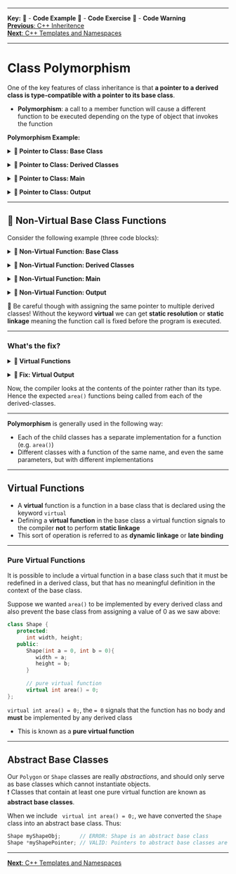 
---
**Key:** 
:large_orange_diamond: - **Code Example** 
:large_blue_diamond: - **Code Exercise** 
:red_circle: - **Code Warning**  
[**Previous**: C++ Inheritence](https://github.com/ackirby88/CS107/blob/master/C++/CPP-2-Inheritence.md)  
[**Next**: C++ Templates and Namespaces](https://github.com/ackirby88/CS107/blob/master/C++/CPP-4-Templates-Namespaces.md)  

---
# Class Polymorphism
One of the key features of class inheritance is that **a pointer to a derived class is type-compatible with a pointer to its base class**.  

- **Polymorphism**: a call to a member function will cause a different function to be executed depending on the type of object that invokes the function

**Polymorphism Example:**  
**<details><summary>:large_orange_diamond: Pointer to Class: Base Class</summary>**
<p>
  
```C++
#include <iostream>
using namespace std;

class Polygon {
  protected:
    int width, height;
  public:
    void set_values(int a, int b){
      width = a;
      height = b;
    }
};
```
</p>
</details>

**<details><summary>:large_orange_diamond: Pointer to Class: Derived Classes</summary>**
<p>
  
```C++
class Rectangle: public Polygon {
  public:
    int area(){
      return width*height;
    }
};

class Triangle: public Polygon {
  public:
    int area(){
      return width*height/2;
    }
};
```
</p>
</details>

**<details><summary>:large_orange_diamond: Pointer to Class: Main</summary>**
<p>
  
```C++
int main () {
  Rectangle rect;
  Triangle trgl;
  
  Polygon *ppoly1 = &rect;
  Polygon *ppoly2 = &trgl;
  
  ppoly1->set_values(4,5);
  ppoly2->set_values(4,5);
  
  cout << "Rectangle area: " << rect.area() << endl;
  cout << "Triangle area: " << trgl.area() << endl;
  return 0;
}
```
</p>
</details>

**<details><summary>:large_orange_diamond: Pointer to Class: Output</summary>**
<p>
  
```C++
Rectangle area: 20
Traingle area: 10
```
</p>
</details>

---
## :red_circle: Non-Virtual Base Class Functions
Consider the following example (three code blocks):  
**<details><summary>:large_orange_diamond: Non-Virtual Function: Base Class</summary>**
<p>
  
```C++
#include <iostream>
using namespace std;

class Polygon {
  protected:
    int width, height;
  public:
    void set_values(int a, int b){
      width = a;
      height = b;
    }
    
    // base-class area function
    int area(){
      cout << "Calling Parent class area... " << endl;
      return 0;
    }
};
```
</p>
</details>

**<details><summary>:large_orange_diamond: Non-Virtual Function: Derived Classes</summary>**
<p>
  
```C++
class Rectangle: public Polygon {
  public:
    int area(){
      cout << "Calling Rectangle class area... " << endl;
      return width*height;
    }
};

class Triangle: public Polygon {
  public:
    int area(){
      cout << "Calling Triangle class area... " << endl;
      return width*height/2;
    }
};
```
</p>
</details>

**<details><summary>:large_orange_diamond: Non-Virtual Function: Main</summary>**
<p>

```C++
int main () {
  Rectangle rect;
  Triangle trgl;
  
  Polygon *ppoly1 = &rect;
  Polygon *ppoly2 = &trgl;
  
  ppoly1->set_values(4,5);
  ppoly2->set_values(4,5);
  
  cout << rect.area() << endl;
  cout << trgl.area() << endl;
  return 0;
}
```
</p>
</details>

**<details><summary>:red_circle: Non-Virtual Function: Output</summary>**
<p>
 
```
Calling Parent class area...
Calling Parent class area...
```
</p>
</details>

:red_circle: Be careful though with assigning the same pointer to multiple derived classes! Without the keyword **virtual** we can get **static resolution** or **static linkage** meaning the function call is fixed before the program is executed.

---
### What's the fix?
**<details><summary>:large_orange_diamond: Virtual Functions</summary>**
<p>
 
To fix this behavior, we introduce the keyword **virtual**:
```C++
class Polygon {
  protected:
    int width, height;
  public:
    void set_values(int a, int b){
      width = a;
      height = b;
    }
    
    // virtual base-class area function
    virtual int area(){
      cout << "Calling Parent class area... " << endl;
      return 0;
    }
};
```
</p>
</details>

**<details><summary>:large_orange_diamond: Fix: Virtual Output</summary>**
<p>
 
```
Calling Rectangle class area...
Calling Triangle class area...
```
</p>
</details>

Now, the compiler looks at the contents of the pointer rather than its type. Hence the expected `area()` functions being called from each of the derived-classes. 

---

**Polymorphism** is generally used in the following way:

- Each of the child classes has a separate implementation for a function (e.g. `area()`)
- Different classes with a function of the same name, and even the same parameters, but with different implementations

---
## Virtual Functions
- A **virtual** function is a function in a base class that is declared using the keyword `virtual`
- Defining a **virtual function** in the base class a virtual function signals to the compiler **not** to perform **static linkage**
- This sort of operation is referred to as **dynamic linkage** or **late binding**

---
### Pure Virtual Functions
It is possible to include a virtual function in a base class such that it must be redefined in a derived class, but that has no meaningful definition in the context of the base class.

Suppose we wanted `area()` to be implemented by every derived class and also prevent the base class from assigning a value of 0 as we saw above:
```C++
class Shape {
   protected:
      int width, height;
   public:
      Shape(int a = 0, int b = 0){
         width = a;
         height = b;
      }
      
      // pure virtual function
      virtual int area() = 0;
};
```
`virtual int area() = 0;`, the `= 0` signals that the function has no body and **must** be implemented by any derived class

- This is known as a **pure virtual function**

---
## Abstract Base Classes
Our `Polygon` or `Shape` classes are really *abstractions*, and should only serve as base classes which cannot instantiate objects.  
:heavy_exclamation_mark: Classes that contain at least one pure virtual function are known as **abstract base classes**.

When we include ` virtual int area() = 0;`, we have converted the `Shape` class into an abstract base class. Thus:
```C++
Shape myShapeObj;      // ERROR: Shape is an abstract base class
Shape *myShapePointer; // VALID: Pointers to abstract base classes are advantageous
```
---
[**Next**: C++ Templates and Namespaces](https://github.com/ackirby88/CS107/blob/master/C++/CPP-4-Templates-Namespaces.md)  
